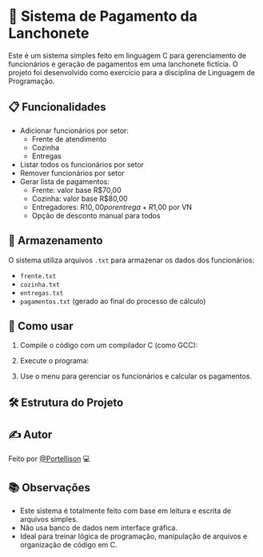 # 🍔 Sistema de Pagamento da Lanchonete

Este é um sistema simples feito em linguagem C para gerenciamento de funcionários e geração de pagamentos em uma lanchonete fictícia. O projeto foi desenvolvido como exercício para a disciplina de Linguagem de Programação.

## 📋 Funcionalidades

- Adicionar funcionários por setor:
  - Frente de atendimento
  - Cozinha
  - Entregas
- Listar todos os funcionários por setor
- Remover funcionários por setor
- Gerar lista de pagamentos:
  - Frente: valor base R$70,00
  - Cozinha: valor base R$80,00
  - Entregadores: R$10,00 por entrega + R$1,00 por VN
  - Opção de desconto manual para todos

## 💾 Armazenamento

O sistema utiliza arquivos `.txt` para armazenar os dados dos funcionários:
- `frente.txt`
- `cozinha.txt`
- `entregas.txt`
- `pagamentos.txt` (gerado ao final do processo de cálculo)

## 📌 Como usar

1. Compile o código com um compilador C (como GCC):
2. Execute o programa:

3. Use o menu para gerenciar os funcionários e calcular os pagamentos.

## 🛠 Estrutura do Projeto


## ✍️ Autor

Feito por [@Portellison](https://github.com/Portellison) 💻

## 📚 Observações

- Este sistema é totalmente feito com base em leitura e escrita de arquivos simples.
- Não usa banco de dados nem interface gráfica.
- Ideal para treinar lógica de programação, manipulação de arquivos e organização de código em C.
